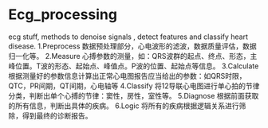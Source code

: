 # Ecg_processing
ecg stuff, methods to denoise signals , detect features and classify heart disease.
1.Preprocess
数据预处理部分，心电波形的滤波，数据质量评估，数据归一化等。
2.Measure
心搏参数的测量，如：QRS波群的起点、终点、形态，主峰位置。T波的形态、起始点、峰值点。P波的位置、起始点等信息。
3.Calculate
根据测量好的参数信息计算出正常心电图报告应当给出的参数：如QRS时限，QTC，PR间期，QT间期，心电轴等
4.Classify
将12导联心电图进行单心拍的节律分类，判断出单个心搏的节律：窦性，房性，室性等。
5.Diagnose
根据前面获取的所有信息，判断出具体的疾病。
6.Logic
将所有的疾病根据逻辑关系进行筛除，得到最终的诊断报告。
